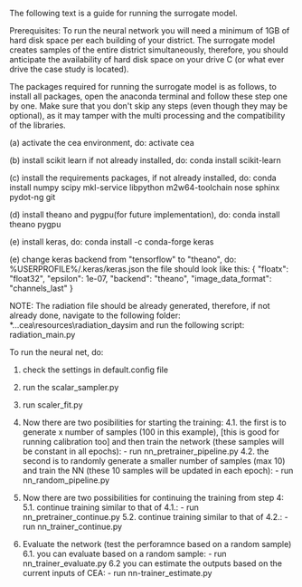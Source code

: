 The following text is a guide for running the surrogate model.

Prerequisites:
To run the neural network you will need a minimum of 1GB of hard disk space per each building of your district.
The surrogate model creates samples of the entire district simultaneously, therefore, you should anticipate
the availability of hard disk space on your drive C (or what ever drive the case study is located).

The packages required for running the surrogate model is as follows, to install all packages, open the anaconda
terminal and follow these step one by one. Make sure that you don't skip any steps (even though they may be
optional), as it may tamper with the multi processing and the compatibility of the libraries.

(a) activate the cea environment, do:
    activate cea

(b) install scikit learn if not already installed, do:
    conda install scikit-learn

(c) install the requirements packages, if not already installed, do:
    conda install numpy scipy mkl-service libpython m2w64-toolchain nose sphinx pydot-ng git

(d) install theano and pygpu(for future implementation), do:
    conda install theano pygpu

(e) install keras, do:
    conda install -c conda-forge keras
    
(e) change keras backend from "tensorflow" to "theano", do:
    %USERPROFILE%/.keras/keras.json
    the file should look like this:
    {
        "floatx": "float32",
        "epsilon": 1e-07,
        "backend": "theano",
        "image_data_format": "channels_last"
    }
    
NOTE:
The radiation file should be already generated, therefore, if not already done, navigate to the following folder:
    *...cea\resources\radiation_daysim
and run the following script:
    radiation_main.py

To run the neural net, do:
1. check the settings in default.config file
2. run the scalar_sampler.py
3. run scaler_fit.py

4. Now there are two posibilities for starting the training:
    4.1. the first is to generate x number of samples (100 in this example), [this is good for running calibration too]
    and then train the network (these samples will be constant in all epochs):
        - run nn_pretrainer_pipeline.py
    4.2. the second is to randomly generate a smaller number of samples (max 10)
    and train the NN (these 10 samples will be updated in each epoch):
        - run nn_random_pipeline.py

5. Now there are two possibilities for continuing the training from step 4:
    5.1. continue training similar to that of 4.1.:
        - run nn_pretrainer_continue.py
    5.2. continue training similar to that of 4.2.:
        - run nn_trainer_continue.py

6. Evaluate the network (test the perforamnce based on a random sample)
    6.1. you can evaluate based on a random sample:
        - run nn_trainer_evaluate.py
    6.2 you can estimate the outputs based on the current inputs of CEA:
        - run nn-trainer_estimate.py

